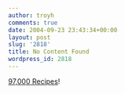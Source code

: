```yaml
---
author: troyh
comments: true
date: 2004-09-23 23:43:34+00:00
layout: post
slug: '2818'
title: No Content Found
wordpress_id: 2818
---
```


[97,000 Recipes](http://www.recipezaar.com/)!
